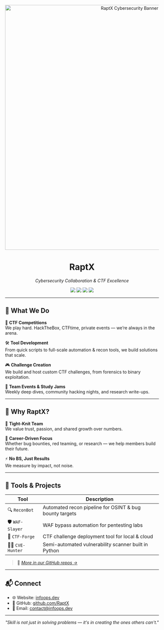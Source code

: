 <p align="center">
  <img src="https://yourcdn.com/raptx-banner.gif" alt="RaptX Cybersecurity Banner" width="800"/>
</p>

<h1 align="center">RaptX</h1>
<p align="center"><i>Cybersecurity Collaboration & CTF Excellence</i></p>

<p align="center">
  <a href="mailto:contact@infoops.dev"><img src="https://img.shields.io/badge/Email-contact%40infoops.dev-blue?style=flat-square&logo=gmail"></a>
  <img src="https://img.shields.io/badge/CTFtime-Top%2050-yellowgreen?style=flat-square&logo=ctftime">
  <img src="https://img.shields.io/badge/CVE%20Hunter-Active-red?style=flat-square&logo=bugcrowd">
  <img src="https://img.shields.io/badge/Tools-Built%20with%20Python%20%26%20Bash-blue?style=flat-square&logo=python">
</p>

---

## 🌟 What We Do

🧠 **CTF Competitions**  
We play hard. HackTheBox, CTFtime, private events — we’re always in the arena.

🛠 **Tool Development**  
From quick scripts to full-scale automation & recon tools, we build solutions that scale.

🎮 **Challenge Creation**  
We build and host custom CTF challenges, from forensics to binary exploitation.

👥 **Team Events & Study Jams**  
Weekly deep dives, community hacking nights, and research write-ups.

---

## 🔑 Why RaptX?

🤝 **Tight-Knit Team**  
We value trust, passion, and shared growth over numbers.

🚀 **Career-Driven Focus**  
Whether bug bounties, red teaming, or research — we help members build their future.

⚡ **No BS, Just Results**  
We measure by impact, not noise.

---

## 🧰 Tools & Projects

| Tool | Description |
|------|-------------|
| 🔍 `ReconBot` | Automated recon pipeline for OSINT & bug bounty targets |
| 🛡️ `WAF-Slayer` | WAF bypass automation for pentesting labs |
| 🧨 `CTF-Forge` | CTF challenge deployment tool for local & cloud |
| 🕵️‍♂️ `CVE-Hunter` | Semi-automated vulnerability scanner built in Python |

> 🔗 *[More in our GitHub repos →](https://github.com/RaptX)*

---

## 📬 Connect

- 🌐 Website: [infoops.dev](https://infoops.dev)
- 🐙 GitHub: [github.com/RaptX](https://github.com/RaptX)
- 📧 Email: [contact@infoops.dev](mailto:contact@infoops.dev)

---

<p align="center"><i>"Skill is not just in solving problems — it's in creating the ones others can't."</i></p>
